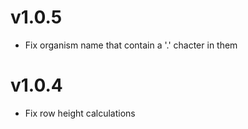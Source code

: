 # v1.0.5

- Fix organism name that contain a '.' chacter in them

# v1.0.4

- Fix row height calculations
